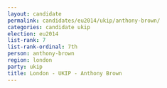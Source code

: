 ```yaml
---
layout: candidate
permalink: candidates/eu2014/ukip/anthony-brown/
categories: candidate ukip
election: eu2014
list-rank: 7
list-rank-ordinal: 7th
person: anthony-brown
region: london
party: ukip
title: London - UKIP - Anthony Brown
---
```


